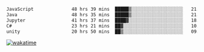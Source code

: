 <!--START_SECTION:waka-->

```txt
JavaScript              48 hrs 39 mins  █████▒░░░░░░░░░░░░░░░░░░░   21.13 %
Java                    48 hrs 35 mins  █████▒░░░░░░░░░░░░░░░░░░░   21.10 %
Jupyter                 41 hrs 37 mins  ████▓░░░░░░░░░░░░░░░░░░░░   18.08 %
C#                      23 hrs 21 mins  ██▓░░░░░░░░░░░░░░░░░░░░░░   10.14 %
unity                   20 hrs 50 mins  ██▒░░░░░░░░░░░░░░░░░░░░░░   09.05 %
```

<!--END_SECTION:waka-->
[![wakatime](https://wakatime.com/badge/user/6c2f442e-41b4-42e3-bc06-d5d8203ad1da.svg)](https://wakatime.com/@6c2f442e-41b4-42e3-bc06-d5d8203ad1da)
